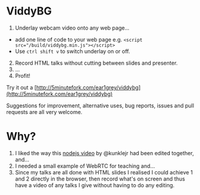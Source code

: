 ViddyBG
=======

1. Underlay webcam video onto any web page...
 * add one line of code to your web page e.g. `<script src="/build/viddybg.min.js"></script>`
 * Use <code>ctrl shift v</code> to switch underlay on or off.
2. Record HTML talks without cutting between slides and presenter.
3. ...
4. Profit!

Try it out a [http://5minutefork.com/ear1grey/viddybg](http://5minutefork.com/ear1grey/viddybg)

Suggestions for improvement, alternative uses, bug reports, issues and pull requests are all very welcome.

Why?
====

1. I liked the way this [nodejs video](https://www.youtube.com/watch?v=L0pjVcIsU6A) by @kunklejr had been edited together, and...
2. I needed a small example of WebRTC for teaching and...
3. Since my talks are all done with HTML slides I realised I could achieve 1 and 2 directly in the browser, then record what's on screen and thus have a video of any talks I give without having to do any editing.
